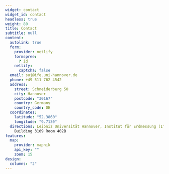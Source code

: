 ```yaml
---
widget: contact
widget_id: contact
headless: true
weight: 80
title: Contact
subtitle: null
content:
  autolink: true
  form:
    provider: netlify
    formspree:
      ? id
    netlify:
      captcha: false
  email: suj@ife.uni-hannover.de
  phone: +49 511 762 4542
  address:
    street: Schneiderberg 50
    city: Hannover
    postcode: "30167"
    country: Germany
    country_code: DE
  coordinates:
    latitude: "52.3860"
    longitude: "9.7130"
  directions: Leibniz Universität Hannover, Institut für Erdmessung (IfE) |
    Building 3109 Room 402B
features:
  map:
    provider: mapnik
    api_key: ""
    zoom: 15
design:
  columns: "2"
---
```

